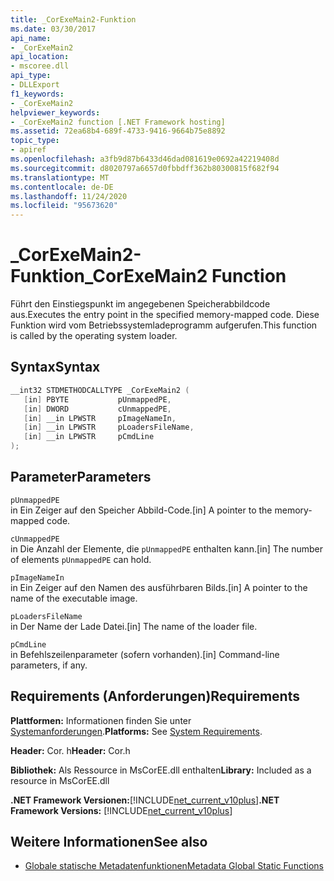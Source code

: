 ```yaml
---
title: _CorExeMain2-Funktion
ms.date: 03/30/2017
api_name:
- _CorExeMain2
api_location:
- mscoree.dll
api_type:
- DLLExport
f1_keywords:
- _CorExeMain2
helpviewer_keywords:
- _CorExeMain2 function [.NET Framework hosting]
ms.assetid: 72ea68b4-689f-4733-9416-9664b75e8892
topic_type:
- apiref
ms.openlocfilehash: a3fb9d87b6433d46dad081619e0692a42219408d
ms.sourcegitcommit: d8020797a6657d0fbbdff362b80300815f682f94
ms.translationtype: MT
ms.contentlocale: de-DE
ms.lasthandoff: 11/24/2020
ms.locfileid: "95673620"
---
```

# <a name="_corexemain2-function"></a><span data-ttu-id="51bb9-102">_CorExeMain2-Funktion</span><span class="sxs-lookup"><span data-stu-id="51bb9-102">_CorExeMain2 Function</span></span>

<span data-ttu-id="51bb9-103">Führt den Einstiegspunkt im angegebenen Speicherabbildcode aus.</span><span class="sxs-lookup"><span data-stu-id="51bb9-103">Executes the entry point in the specified memory-mapped code.</span></span> <span data-ttu-id="51bb9-104">Diese Funktion wird vom Betriebssystemladeprogramm aufgerufen.</span><span class="sxs-lookup"><span data-stu-id="51bb9-104">This function is called by the operating system loader.</span></span>  
  
## <a name="syntax"></a><span data-ttu-id="51bb9-105">Syntax</span><span class="sxs-lookup"><span data-stu-id="51bb9-105">Syntax</span></span>  
  
```cpp  
__int32 STDMETHODCALLTYPE _CorExeMain2 (  
   [in] PBYTE           pUnmappedPE,  
   [in] DWORD           cUnmappedPE,  
   [in] __in LPWSTR     pImageNameIn,  
   [in] __in LPWSTR     pLoadersFileName,  
   [in] __in LPWSTR     pCmdLine  
);  
```  
  
## <a name="parameters"></a><span data-ttu-id="51bb9-106">Parameter</span><span class="sxs-lookup"><span data-stu-id="51bb9-106">Parameters</span></span>  

 `pUnmappedPE`  
 <span data-ttu-id="51bb9-107">in Ein Zeiger auf den Speicher Abbild-Code.</span><span class="sxs-lookup"><span data-stu-id="51bb9-107">[in] A pointer to the memory-mapped code.</span></span>  
  
 `cUnmappedPE`  
 <span data-ttu-id="51bb9-108">in Die Anzahl der Elemente, die `pUnmappedPE` enthalten kann.</span><span class="sxs-lookup"><span data-stu-id="51bb9-108">[in] The number of elements `pUnmappedPE` can hold.</span></span>  
  
 `pImageNameIn`  
 <span data-ttu-id="51bb9-109">in Ein Zeiger auf den Namen des ausführbaren Bilds.</span><span class="sxs-lookup"><span data-stu-id="51bb9-109">[in] A pointer to the name of the executable image.</span></span>  
  
 `pLoadersFileName`  
 <span data-ttu-id="51bb9-110">in Der Name der Lade Datei.</span><span class="sxs-lookup"><span data-stu-id="51bb9-110">[in] The name of the loader file.</span></span>  
  
 `pCmdLine`  
 <span data-ttu-id="51bb9-111">in Befehlszeilenparameter (sofern vorhanden).</span><span class="sxs-lookup"><span data-stu-id="51bb9-111">[in] Command-line parameters, if any.</span></span>  
  
## <a name="requirements"></a><span data-ttu-id="51bb9-112">Requirements (Anforderungen)</span><span class="sxs-lookup"><span data-stu-id="51bb9-112">Requirements</span></span>  

 <span data-ttu-id="51bb9-113">**Plattformen:** Informationen finden Sie unter [Systemanforderungen](../../get-started/system-requirements.md).</span><span class="sxs-lookup"><span data-stu-id="51bb9-113">**Platforms:** See [System Requirements](../../get-started/system-requirements.md).</span></span>  
  
 <span data-ttu-id="51bb9-114">**Header:** Cor. h</span><span class="sxs-lookup"><span data-stu-id="51bb9-114">**Header:** Cor.h</span></span>  
  
 <span data-ttu-id="51bb9-115">**Bibliothek:** Als Ressource in MsCorEE.dll enthalten</span><span class="sxs-lookup"><span data-stu-id="51bb9-115">**Library:** Included as a resource in MsCorEE.dll</span></span>  
  
 <span data-ttu-id="51bb9-116">**.NET Framework Versionen:**[!INCLUDE[net_current_v10plus](../../../../includes/net-current-v10plus-md.md)]</span><span class="sxs-lookup"><span data-stu-id="51bb9-116">**.NET Framework Versions:** [!INCLUDE[net_current_v10plus](../../../../includes/net-current-v10plus-md.md)]</span></span>  
  
## <a name="see-also"></a><span data-ttu-id="51bb9-117">Weitere Informationen</span><span class="sxs-lookup"><span data-stu-id="51bb9-117">See also</span></span>

- [<span data-ttu-id="51bb9-118">Globale statische Metadatenfunktionen</span><span class="sxs-lookup"><span data-stu-id="51bb9-118">Metadata Global Static Functions</span></span>](../metadata/metadata-global-static-functions.md)
